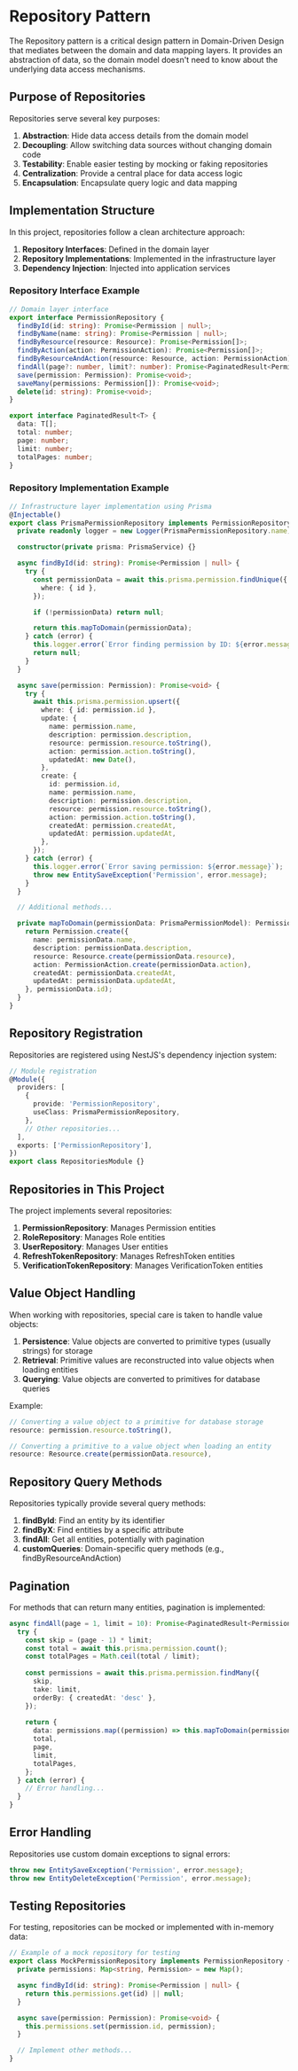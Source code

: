 # Repository Pattern

The Repository pattern is a critical design pattern in Domain-Driven Design that mediates between the domain and data mapping layers. It provides an abstraction of data, so the domain model doesn't need to know about the underlying data access mechanisms.

## Purpose of Repositories

Repositories serve several key purposes:

1. **Abstraction**: Hide data access details from the domain model
2. **Decoupling**: Allow switching data sources without changing domain code
3. **Testability**: Enable easier testing by mocking or faking repositories
4. **Centralization**: Provide a central place for data access logic
5. **Encapsulation**: Encapsulate query logic and data mapping

## Implementation Structure

In this project, repositories follow a clean architecture approach:

1. **Repository Interfaces**: Defined in the domain layer
2. **Repository Implementations**: Implemented in the infrastructure layer
3. **Dependency Injection**: Injected into application services

### Repository Interface Example

```typescript
// Domain layer interface
export interface PermissionRepository {
  findById(id: string): Promise<Permission | null>;
  findByName(name: string): Promise<Permission | null>;
  findByResource(resource: Resource): Promise<Permission[]>;
  findByAction(action: PermissionAction): Promise<Permission[]>;
  findByResourceAndAction(resource: Resource, action: PermissionAction): Promise<Permission | null>;
  findAll(page?: number, limit?: number): Promise<PaginatedResult<Permission>>;
  save(permission: Permission): Promise<void>;
  saveMany(permissions: Permission[]): Promise<void>;
  delete(id: string): Promise<void>;
}

export interface PaginatedResult<T> {
  data: T[];
  total: number;
  page: number;
  limit: number;
  totalPages: number;
}
```

### Repository Implementation Example

```typescript
// Infrastructure layer implementation using Prisma
@Injectable()
export class PrismaPermissionRepository implements PermissionRepository {
  private readonly logger = new Logger(PrismaPermissionRepository.name);

  constructor(private prisma: PrismaService) {}

  async findById(id: string): Promise<Permission | null> {
    try {
      const permissionData = await this.prisma.permission.findUnique({
        where: { id },
      });

      if (!permissionData) return null;

      return this.mapToDomain(permissionData);
    } catch (error) {
      this.logger.error(`Error finding permission by ID: ${error.message}`);
      return null;
    }
  }

  async save(permission: Permission): Promise<void> {
    try {
      await this.prisma.permission.upsert({
        where: { id: permission.id },
        update: {
          name: permission.name,
          description: permission.description,
          resource: permission.resource.toString(),
          action: permission.action.toString(),
          updatedAt: new Date(),
        },
        create: {
          id: permission.id,
          name: permission.name,
          description: permission.description,
          resource: permission.resource.toString(),
          action: permission.action.toString(),
          createdAt: permission.createdAt,
          updatedAt: permission.updatedAt,
        },
      });
    } catch (error) {
      this.logger.error(`Error saving permission: ${error.message}`);
      throw new EntitySaveException('Permission', error.message);
    }
  }

  // Additional methods...

  private mapToDomain(permissionData: PrismaPermissionModel): Permission {
    return Permission.create({
      name: permissionData.name,
      description: permissionData.description,
      resource: Resource.create(permissionData.resource),
      action: PermissionAction.create(permissionData.action),
      createdAt: permissionData.createdAt,
      updatedAt: permissionData.updatedAt,
    }, permissionData.id);
  }
}
```

## Repository Registration

Repositories are registered using NestJS's dependency injection system:

```typescript
// Module registration
@Module({
  providers: [
    {
      provide: 'PermissionRepository',
      useClass: PrismaPermissionRepository,
    },
    // Other repositories...
  ],
  exports: ['PermissionRepository'],
})
export class RepositoriesModule {}
```

## Repositories in This Project

The project implements several repositories:

1. **PermissionRepository**: Manages Permission entities
2. **RoleRepository**: Manages Role entities
3. **UserRepository**: Manages User entities
4. **RefreshTokenRepository**: Manages RefreshToken entities
5. **VerificationTokenRepository**: Manages VerificationToken entities

## Value Object Handling

When working with repositories, special care is taken to handle value objects:

1. **Persistence**: Value objects are converted to primitive types (usually strings) for storage
2. **Retrieval**: Primitive values are reconstructed into value objects when loading entities
3. **Querying**: Value objects are converted to primitives for database queries

Example:

```typescript
// Converting a value object to a primitive for database storage
resource: permission.resource.toString(),

// Converting a primitive to a value object when loading an entity
resource: Resource.create(permissionData.resource),
```

## Repository Query Methods

Repositories typically provide several query methods:

1. **findById**: Find an entity by its identifier
2. **findByX**: Find entities by a specific attribute
3. **findAll**: Get all entities, potentially with pagination
4. **customQueries**: Domain-specific query methods (e.g., findByResourceAndAction)

## Pagination

For methods that can return many entities, pagination is implemented:

```typescript
async findAll(page = 1, limit = 10): Promise<PaginatedResult<Permission>> {
  try {
    const skip = (page - 1) * limit;
    const total = await this.prisma.permission.count();
    const totalPages = Math.ceil(total / limit);
    
    const permissions = await this.prisma.permission.findMany({
      skip,
      take: limit,
      orderBy: { createdAt: 'desc' },
    });
    
    return {
      data: permissions.map((permission) => this.mapToDomain(permission)),
      total,
      page,
      limit,
      totalPages,
    };
  } catch (error) {
    // Error handling...
  }
}
```

## Error Handling

Repositories use custom domain exceptions to signal errors:

```typescript
throw new EntitySaveException('Permission', error.message);
throw new EntityDeleteException('Permission', error.message);
```

## Testing Repositories

For testing, repositories can be mocked or implemented with in-memory data:

```typescript
// Example of a mock repository for testing
export class MockPermissionRepository implements PermissionRepository {
  private permissions: Map<string, Permission> = new Map();

  async findById(id: string): Promise<Permission | null> {
    return this.permissions.get(id) || null;
  }

  async save(permission: Permission): Promise<void> {
    this.permissions.set(permission.id, permission);
  }

  // Implement other methods...
}
```